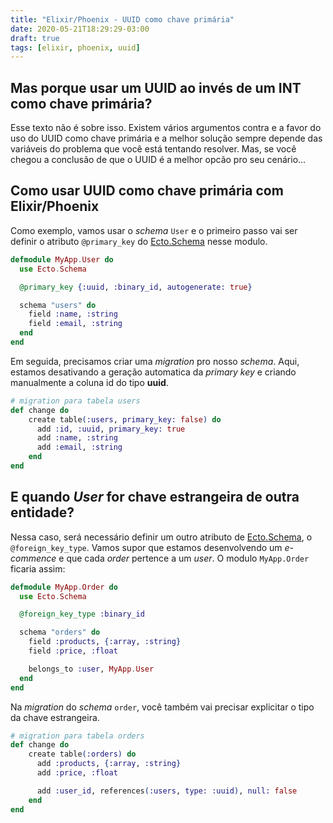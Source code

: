 ```yaml
---
title: "Elixir/Phoenix - UUID como chave primária"
date: 2020-05-21T18:29:29-03:00
draft: true
tags: [elixir, phoenix, uuid]
---
```


## Mas porque usar um UUID ao invés de um INT como chave primária?

Esse texto não é sobre isso. Existem vários argumentos contra e a favor do uso do UUID como chave primária e a melhor solução sempre depende das variáveis do problema que você está tentando resolver. Mas, se você chegou a conclusão de que o UUID é a melhor opcão pro seu cenário...

## Como usar UUID como chave primária com Elixir/Phoenix

Como exemplo, vamos usar o _schema_ `User` e o primeiro passo vai ser definir o atributo `@primary_key` do [Ecto.Schema](https://hexdocs.pm/ecto/Ecto.Schema.html) nesse modulo.

```ex
defmodule MyApp.User do
  use Ecto.Schema

  @primary_key {:uuid, :binary_id, autogenerate: true}

  schema "users" do
    field :name, :string
    field :email, :string
  end
end

```

Em seguida, precisamos criar uma _migration_ pro nosso _schema_. Aqui, estamos desativando a geração automatica da _primary key_ e criando manualmente a coluna id do tipo **uuid**.

```ex
# migration para tabela users
def change do
    create table(:users, primary_key: false) do
      add :id, :uuid, primary_key: true
      add :name, :string
      add :email, :string
    end
end
```

## E quando _User_ for chave estrangeira de outra entidade?

Nessa caso, será necessário definir um outro atributo de [Ecto.Schema](https://hexdocs.pm/ecto/Ecto.Schema.html), o `@foreign_key_type`. Vamos supor que estamos desenvolvendo um _e-commence_ e que cada _order_ pertence a um _user_. O modulo `MyApp.Order` ficaria assim:

```ex
defmodule MyApp.Order do
  use Ecto.Schema

  @foreign_key_type :binary_id

  schema "orders" do
    field :products, {:array, :string}
    field :price, :float

    belongs_to :user, MyApp.User
  end
end
```

Na _migration_ do _schema_ `order`, você também vai precisar explicitar o tipo da chave estrangeira.

```ex
# migration para tabela orders
def change do
    create table(:orders) do
      add :products, {:array, :string}
      add :price, :float

      add :user_id, references(:users, type: :uuid), null: false
    end
end
```
